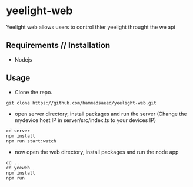 # yeelight-web

Yeelight web allows users to control thier yeelight throught the we api

## Requirements // Installation
* Nodejs

## Usage
* Clone the repo.
```
git clone https://github.com/hammadsaeed/yeelight-web.git
```

* open server directory, install packages and run the server (Change the mydevice host IP in server/src/index.ts to your devices IP)
```
cd server
npm install
npm run start:watch
```

* now open the web directory, install packages and run the node app
```
cd ..
cd yeeweb
npm install
npm run
```
